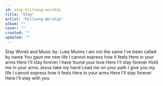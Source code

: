 ```yaml
---
id: stay-hillsong-worship
title: "Stay"
artist: "Hillsong Worship"
album: ""
cover: ""
created: ""
updated: ""
---
```


Stay
Words and Music by: Luke Munns
I am not the same
I've been called by name
You gave me new life
I cannot express how it feels
Here in your arms
Here I'll stay forever
I have found your love
Here I'll stay forever
Hold me in your arms
Jesus take my hand
Lead me on your path
I give you my life
I cannot express how it feels
Here in your arms
Here I'll stay forever
Here I'll stay with you